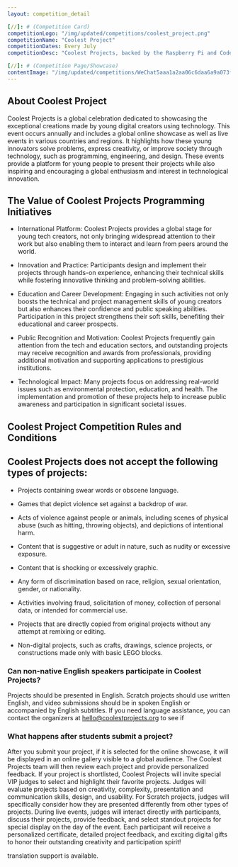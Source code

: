 ```yaml
---
layout: competition_detail

[//]: # (Competition Card)
competitionLogo: "/img/updated/competitions/coolest_project.png"
competitionName: "Coolest Project"
competitionDates: Every July
competitionDesc: "Coolest Projects, backed by the Raspberry Pi and CoderDojo Foundations, motivates 8 to 18-year-olds to showcase their tech projects."

[//]: # (Competition Page/Showcase)
contentImage: "/img/updated/competitions/WeChat5aaa1a2aa06c6daa6a9a073fbc2b36c9.png"
---
```


## About Coolest Project

Coolest Projects is a global celebration dedicated to showcasing the exceptional creations made by young digital creators using technology. This event occurs annually and includes a global online showcase as well as live events in various countries and regions. It highlights how these young innovators solve problems, express creativity, or improve society through technology, such as programming, engineering, and design. These events provide a platform for young people to present their projects while also inspiring and encouraging a global enthusiasm and interest in technological innovation.

## The Value of Coolest Projects Programming Initiatives

+ International Platform: Coolest Projects provides a global stage for young tech creators, not only bringing widespread attention to their work but also enabling them to interact and learn from peers around the world.
  
+ Innovation and Practice: Participants design and implement their projects through hands-on experience, enhancing their technical skills while fostering innovative thinking and problem-solving abilities.
  
+ Education and Career Development: Engaging in such activities not only boosts the technical and project management skills of young creators but also enhances their confidence and public speaking abilities. Participation in this project strengthens their soft skills, benefiting their educational and career prospects.
  
+ Public Recognition and Motivation: Coolest Projects frequently gain attention from the tech and education sectors, and outstanding projects may receive recognition and awards from professionals, providing additional motivation and supporting applications to prestigious institutions.
  
+ Technological Impact: Many projects focus on addressing real-world issues such as environmental protection, education, and health. The implementation and promotion of these projects help to increase public awareness and participation in significant societal issues.

## Coolest Project Competition Rules and Conditions

## Coolest Projects does not accept the following types of projects:

+ Projects containing swear words or obscene language.
 
+ Games that depict violence set against a backdrop of war.

+ Acts of violence against people or animals, including scenes of physical abuse (such as hitting, throwing objects), and depictions of intentional harm.

+ Content that is suggestive or adult in nature, such as nudity or excessive exposure.

+ Content that is shocking or excessively graphic.

+ Any form of discrimination based on race, religion, sexual orientation, gender, or nationality.

+ Activities involving fraud, solicitation of money, collection of personal data, or intended for commercial use.

+ Projects that are directly copied from original projects without any attempt at remixing or editing.

+ Non-digital projects, such as crafts, drawings, science projects, or constructions made only with basic LEGO blocks.

### Can non-native English speakers participate in Coolest Projects?

Projects should be presented in English. Scratch projects should use written English, and video submissions should be in spoken English or accompanied by English subtitles. If you need language assistance, you can contact the organizers at hello@coolestprojects.org to see if 

### What happens after students submit a project?

After you submit your project, if it is selected for the online showcase, it will be displayed in an online gallery visible to a global audience. The Coolest Projects team will then review each project and provide personalized feedback. If your project is shortlisted, Coolest Projects will invite special VIP judges to select and highlight their favorite projects. Judges will evaluate projects based on creativity, complexity, presentation and communication skills, design, and usability. For Scratch projects, judges will specifically consider how they are presented differently from other types of projects. During live events, judges will interact directly with participants, discuss their projects, provide feedback, and select standout projects for special display on the day of the event. Each participant will receive a personalized certificate, detailed project feedback, and exciting digital gifts to honor their outstanding creativity and participation spirit!






translation support is available.
